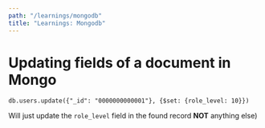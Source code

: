 ```yaml
---
path: "/learnings/mongodb"
title: "Learnings: Mongodb"
---
```


# Updating fields of a document in Mongo

    db.users.update({"_id": "0000000000001"}, {$set: {role_level: 10}})
    
Will just update the `role_level` field in the found record **NOT** anything else)